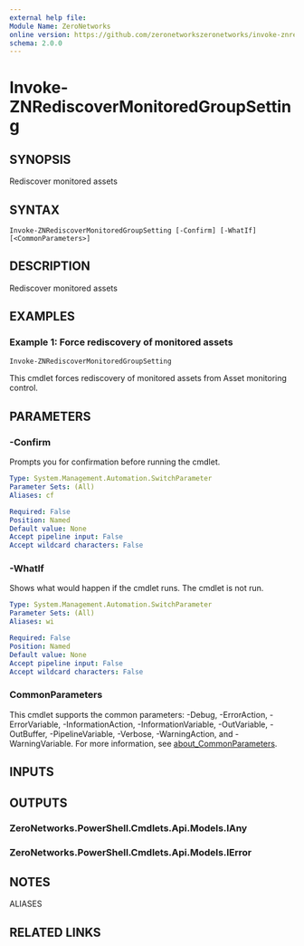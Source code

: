 ```yaml
---
external help file:
Module Name: ZeroNetworks
online version: https://github.com/zeronetworkszeronetworks/invoke-znrediscovermonitoredgroupsetting
schema: 2.0.0
---
```


# Invoke-ZNRediscoverMonitoredGroupSetting

## SYNOPSIS
Rediscover monitored assets

## SYNTAX

```
Invoke-ZNRediscoverMonitoredGroupSetting [-Confirm] [-WhatIf] [<CommonParameters>]
```

## DESCRIPTION
Rediscover monitored assets

## EXAMPLES

### Example 1: Force rediscovery of monitored assets
```powershell
Invoke-ZNRediscoverMonitoredGroupSetting
```

This cmdlet forces rediscovery of monitored assets from Asset monitoring control.

## PARAMETERS

### -Confirm
Prompts you for confirmation before running the cmdlet.

```yaml
Type: System.Management.Automation.SwitchParameter
Parameter Sets: (All)
Aliases: cf

Required: False
Position: Named
Default value: None
Accept pipeline input: False
Accept wildcard characters: False
```

### -WhatIf
Shows what would happen if the cmdlet runs.
The cmdlet is not run.

```yaml
Type: System.Management.Automation.SwitchParameter
Parameter Sets: (All)
Aliases: wi

Required: False
Position: Named
Default value: None
Accept pipeline input: False
Accept wildcard characters: False
```

### CommonParameters
This cmdlet supports the common parameters: -Debug, -ErrorAction, -ErrorVariable, -InformationAction, -InformationVariable, -OutVariable, -OutBuffer, -PipelineVariable, -Verbose, -WarningAction, and -WarningVariable. For more information, see [about_CommonParameters](http://go.microsoft.com/fwlink/?LinkID=113216).

## INPUTS

## OUTPUTS

### ZeroNetworks.PowerShell.Cmdlets.Api.Models.IAny

### ZeroNetworks.PowerShell.Cmdlets.Api.Models.IError

## NOTES

ALIASES

## RELATED LINKS

